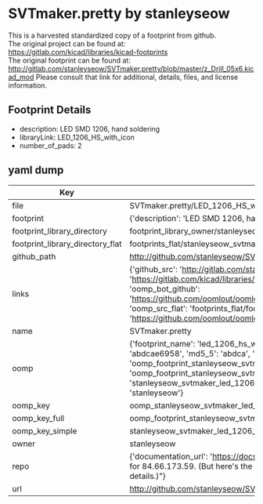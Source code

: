 # SVTmaker.pretty by stanleyseow  
This is a harvested standardized copy of a footprint from github.  
The original project can be found at:  
https://gitlab.com/kicad/libraries/kicad-footprints  
The original footprint can be found at:
http://gitlab.com/stanleyseow/SVTmaker.pretty/blob/master/z_Drill_05x6.kicad_mod
Please consult that link for additional, details, files, and license information.  
## Footprint Details
* description: LED SMD 1206, hand soldering  
* libraryLink: LED_1206_HS_with_icon  
* number_of_pads: 2  
## yaml dump  
| Key | Value |  
| --- | --- |  
| file | SVTmaker.pretty/LED_1206_HS_with_icon.kicad_mod |  
| footprint | {'description': 'LED SMD 1206, hand soldering', 'libraryLink': 'LED_1206_HS_with_icon', 'number_of_pads': 2} |  
| footprint_library_directory | footprint_library_owner/stanleyseow_SVTmaker.pretty |  
| footprint_library_directory_flat | footprints_flat/stanleyseow_svtmaker_led_1206_hs_with_icon/working |  
| github_path | http://github.com/stanleyseow/SVTmaker.pretty/blob/master/LED_1206_HS_with_icon.kicad_mod |  
| links | {'github_src': 'http://gitlab.com/stanleyseow/SVTmaker.pretty/blob/master/z_Drill_05x6.kicad_mod', 'github_src_repo': 'https://gitlab.com/kicad/libraries/kicad-footprints', 'oomp_bot': 'footprints/stanleyseow_svtmaker_led_1206_hs_with_icon/working', 'oomp_bot_github': 'https://github.com/oomlout/oomlout_oomp_footprint_bot/tree/main/footprints/stanleyseow_svtmaker_led_1206_hs_with_icon/working', 'oomp_src_flat': 'footprints_flat/footprints_flat/stanleyseow_svtmaker_led_1206_hs_with_icon/working', 'oomp_src_flat_github': 'https://github.com/oomlout/oomlout_oomp_footprint_src/tree/main/footprints_flat/stanleyseow_svtmaker_led_1206_hs_with_icon/working'} |  
| name | SVTmaker.pretty |  
| oomp | {'footprint_name': 'led_1206_hs_with_icon', 'library_name': 'svtmaker', 'md5': 'abdcae69585c74345ad42500c61158f8', 'md5_10': 'abdcae6958', 'md5_5': 'abdca', 'md5_6': 'abdcae', 'oomp_key': 'oomp_stanleyseow_svtmaker_led_1206_hs_with_icon', 'oomp_key_extra': 'oomp_footprint_stanleyseow_svtmaker_led_1206_hs_with_icon', 'oomp_key_full': 'oomp_footprint_stanleyseow_svtmaker_led_1206_hs_with_icon_abdcae', 'oomp_key_simple': 'stanleyseow_svtmaker_led_1206_hs_with_icon', 'original_filename': 'SVTmaker.pretty/LED_1206_HS_with_icon.kicad_mod', 'owner_name': 'stanleyseow'} |  
| oomp_key | oomp_stanleyseow_svtmaker_led_1206_hs_with_icon |  
| oomp_key_full | oomp_footprint_stanleyseow_svtmaker_led_1206_hs_with_icon |  
| oomp_key_simple | stanleyseow_svtmaker_led_1206_hs_with_icon |  
| owner | stanleyseow |  
| repo | {'documentation_url': 'https://docs.github.com/rest/overview/resources-in-the-rest-api#rate-limiting', 'message': "API rate limit exceeded for 84.66.173.59. (But here's the good news: Authenticated requests get a higher rate limit. Check out the documentation for more details.)"} |  
| url | http://github.com/stanleyseow/SVTmaker.pretty |  

